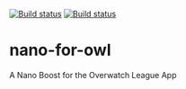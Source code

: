 [![Build status](https://build.appcenter.ms/v0.1/apps/dc9cf9d8-98d1-429b-9350-cda9d8442d18/branches/master/badge)](https://appcenter.ms) [![Build status](https://app.bitrise.io/app/85bb13287409a892/status.svg?token=uTAau9JEw0B_Cdmv1DMowA&branch=master)](https://app.bitrise.io/app/85bb13287409a892)


# nano-for-owl
A Nano Boost for the Overwatch League App
